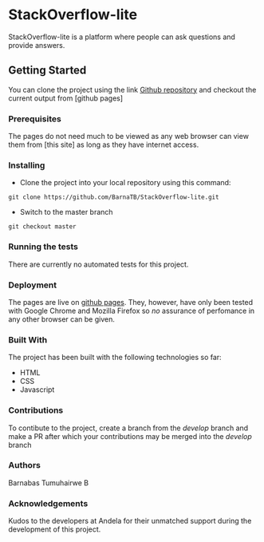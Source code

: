 # StackOverflow-lite

StackOverflow-lite is a platform where people can ask questions and provide answers.

## Getting Started

You can clone the project using the link [Github repository](https://github.com/BarnaTB/StackOverflow-lite.git) and checkout the current output from [github pages]

### Prerequisites

The pages do not need much to be viewed as any web browser can view them from [this site] as long as they have internet access.

### Installing

 * Clone the project into your local repository using this command:
 
 `git clone https://github.com/BarnaTB/StackOverflow-lite.git`
 
 * Switch to the master branch
 
 `git checkout master`
 
 ### Running the tests
 
 There are currently no automated tests for this project.
 
 ### Deployment
 
 The pages are live on [github pages](). They, however, have only been tested with Google Chrome and Mozilla Firefox so *no* assurance of perfomance in any other browser can be given.
 
 ### Built With
 
 The project has been built with the following technologies so far:
 
 * HTML
 * CSS
 * Javascript
 
 ### Contributions
 
 To contibute to the project, create a branch from the *develop* branch and make a PR after which your contributions may be merged into the *develop* branch
 
 ### Authors
 
 Barnabas Tumuhairwe B
 
 ### Acknowledgements
 
 Kudos to the developers at Andela for their unmatched support during the development of this project.

